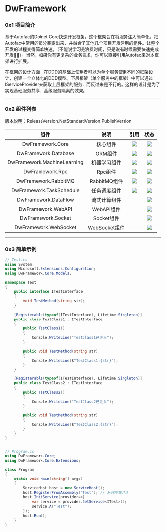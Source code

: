# DwFramework
### 0x1 项目简介

基于Autofac的Dotnet Core快速开发框架，这个框架旨在将服务注入简单化，把Autofac中常用的部分暴露出来，并融合了其他几个项目开发常用的组件。让整个开发的过程变得简单快速，（不能说学习是浪费时间，只是说有时候需要快速完成开发🤦‍♂️）。当然，如果你有更复杂的业务需求，你可以直接引用Autofac来对本框架进行扩展。

在框架的设计方面，在DDD的基础上使用者可以为单个服务使用不同的框架设计，创建一个立体化的DDD模型。下层框架（单个服务中的框架）中可以通过IServiceProvider来获取上层框架的服务，而反过来是不行的。这样的设计是为了实现基础服务共享，高级服务隔离的效果。

---

### 0x2 组件列表

版本说明：ReleaseVersion.NetStandardVersion.PublishVersion

|            组件             |     说明      |                             引用                             |                             状态                             |
| :-------------------------: | :-----------: | :----------------------------------------------------------: | :----------------------------------------------------------: |
|      DwFramework.Core       |   核心组件    | [![](https://img.shields.io/badge/Autofac-brightgreen.svg)](https://github.com/autofac/Autofac/tree/master) | [![](https://img.shields.io/badge/Nuget-1.2.1.3-brightgreen.svg)](https://www.nuget.org/packages/DwFramework.Core/) |
|    DwFramework.Database     |    ORM组件    | [![](https://img.shields.io/badge/SqlSugar-brightgreen.svg)](https://github.com/sunkaixuan/SqlSugar) | [![](https://img.shields.io/badge/Nuget-1.2.1.2-brightgreen.svg)](https://www.nuget.org/packages/DwFramework.Database/) |
| DwFramework.MachineLearning | 机器学习组件  | [![](https://img.shields.io/badge/ML.Net-brightgreen.svg)](https://github.com/dotnet/machinelearning) | [![](https://img.shields.io/badge/Nuget-1.2.1.2-brightgreen.svg)](https://www.nuget.org/packages/DwFramework.MachineLearning/) |
|       DwFramework.Rpc       |    Rpc组件    | [![](https://img.shields.io/badge/gRPC-brightgreen.svg)](https://github.com/grpc/grpc) | [![](https://img.shields.io/badge/Nuget-1.2.1.3-brightgreen.svg)](https://www.nuget.org/packages/DwFramework.Rpc/) |
|    DwFramework.RabbitMQ     | RabbitMQ组件  | [![](https://img.shields.io/badge/RabbitMQ-brightgreen.svg)](https://github.com/rabbitmq/rabbitmq-dotnet-client) | [![](https://img.shields.io/badge/Nuget-1.2.1.2-brightgreen.svg)](https://www.nuget.org/packages/DwFramework.RabbitMQ/) |
|  DwFramework.TaskSchedule   | 任务调度组件  | [![](https://img.shields.io/badge/Quartz-brightgreen.svg)](https://github.com/quartznet/quartznet) | [![](https://img.shields.io/badge/Nuget-1.2.1.2-brightgreen.svg)](https://www.nuget.org/packages/DwFramework.TaskSchedule/) |
|    DwFramework.DataFlow     | 流式计算组件  |                                                              | [![](https://img.shields.io/badge/Nuget-1.2.1.2-brightgreen.svg)](https://www.nuget.org/packages/DwFramework.DataFlow/) |
|     DwFramework.WebAPI      |  WebAPI组件   |                                                              | [![](https://img.shields.io/badge/Nuget-1.2.1.1-brightgreen.svg)](https://www.nuget.org/packages/DwFramework.WebAPI/) |
|     DwFramework.Socket      |  Socket组件   |                                                              | [![](https://img.shields.io/badge/Nuget-1.2.1.1-brightgreen.svg)](https://www.nuget.org/packages/DwFramework.Socket/) |
|    DwFramework.WebSocket    | WebSocket组件 |                                                              | [![](https://img.shields.io/badge/Nuget-1.2.1.1-brightgreen.svg)](https://www.nuget.org/packages/DwFramework.WebSocket/) |

---

### 0x3 简单示例

```c#
// Test.cs
using System;
using Microsoft.Extensions.Configuration;
using DwFramework.Core.Models;

namespace Test
{
    public interface ITestInterface
    {
        void TestMethod(string str);
    }
  
    [Registerable(typeof(ITestInterface), Lifetime.Singleton)]
    public class TestClass1 : ITestInterface
    {
        public TestClass1()
        {
            Console.WriteLine("TestClass1已注入");
        }

        public void TestMethod(string str)
        {
            Console.WriteLine($"TestClass1:{str}");
        }
    }

    [Registerable(typeof(ITestInterface), Lifetime.Singleton)]
    public class TestClass2 : ITestInterface
    {
        public TestClass2()
        {
            Console.WriteLine("TestClass2已注入");
        }

        public void TestMethod(string str)
        {
            Console.WriteLine($"TestClass2:{str}");
        }
    }
}
```

```c#

// Program.cs
using DwFramework.Core;
using DwFramework.Core.Extensions;

class Program
{
    static void Main(string[] args)
    {
        ServiceHost host = new ServiceHost();
        host.RegisterFromAssembly("Test"); // 从程序集注入
        host.InitService(provider=>{
            var service = provider.GetService<ITest>();
            service.A("Test");
        });
      	host.Run();
    }
}
```